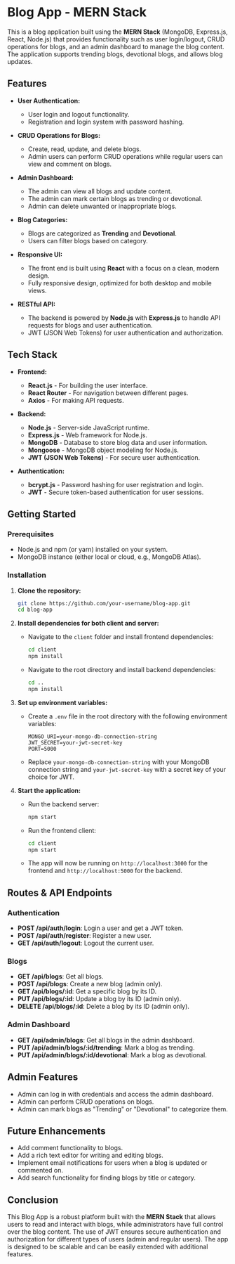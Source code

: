 # Blog App - MERN Stack

This is a blog application built using the **MERN Stack** (MongoDB, Express.js, React, Node.js) that provides functionality such as user login/logout, CRUD operations for blogs, and an admin dashboard to manage the blog content. The application supports trending blogs, devotional blogs, and allows blog updates.

## Features

- **User Authentication:**
  - User login and logout functionality.
  - Registration and login system with password hashing.
  
- **CRUD Operations for Blogs:**
  - Create, read, update, and delete blogs.
  - Admin users can perform CRUD operations while regular users can view and comment on blogs.

- **Admin Dashboard:**
  - The admin can view all blogs and update content.
  - The admin can mark certain blogs as trending or devotional.
  - Admin can delete unwanted or inappropriate blogs.

- **Blog Categories:**
  - Blogs are categorized as **Trending** and **Devotional**.
  - Users can filter blogs based on category.

- **Responsive UI:**
  - The front end is built using **React** with a focus on a clean, modern design.
  - Fully responsive design, optimized for both desktop and mobile views.

- **RESTful API:**
  - The backend is powered by **Node.js** with **Express.js** to handle API requests for blogs and user authentication.
  - JWT (JSON Web Tokens) for user authentication and authorization.

## Tech Stack

- **Frontend:**
  - **React.js** - For building the user interface.
  - **React Router** - For navigation between different pages.
  - **Axios** - For making API requests.

- **Backend:**
  - **Node.js** - Server-side JavaScript runtime.
  - **Express.js** - Web framework for Node.js.
  - **MongoDB** - Database to store blog data and user information.
  - **Mongoose** - MongoDB object modeling for Node.js.
  - **JWT (JSON Web Tokens)** - For secure user authentication.

- **Authentication:**
  - **bcrypt.js** - Password hashing for user registration and login.
  - **JWT** - Secure token-based authentication for user sessions.

## Getting Started

### Prerequisites

- Node.js and npm (or yarn) installed on your system.
- MongoDB instance (either local or cloud, e.g., MongoDB Atlas).

### Installation

1. **Clone the repository:**

   ```bash
   git clone https://github.com/your-username/blog-app.git
   cd blog-app
   ```

2. **Install dependencies for both client and server:**

   - Navigate to the `client` folder and install frontend dependencies:
     ```bash
     cd client
     npm install
     ```
   
   - Navigate to the root directory and install backend dependencies:
     ```bash
     cd ..
     npm install
     ```

3. **Set up environment variables:**

   - Create a `.env` file in the root directory with the following environment variables:
     ```
     MONGO_URI=your-mongo-db-connection-string
     JWT_SECRET=your-jwt-secret-key
     PORT=5000
     ```

   - Replace `your-mongo-db-connection-string` with your MongoDB connection string and `your-jwt-secret-key` with a secret key of your choice for JWT.

4. **Start the application:**

   - Run the backend server:
     ```bash
     npm start
     ```

   - Run the frontend client:
     ```bash
     cd client
     npm start
     ```

   - The app will now be running on `http://localhost:3000` for the frontend and `http://localhost:5000` for the backend.

## Routes & API Endpoints

### Authentication

- **POST /api/auth/login**: Login a user and get a JWT token.
- **POST /api/auth/register**: Register a new user.
- **GET /api/auth/logout**: Logout the current user.

### Blogs

- **GET /api/blogs**: Get all blogs.
- **POST /api/blogs**: Create a new blog (admin only).
- **GET /api/blogs/:id**: Get a specific blog by its ID.
- **PUT /api/blogs/:id**: Update a blog by its ID (admin only).
- **DELETE /api/blogs/:id**: Delete a blog by its ID (admin only).

### Admin Dashboard

- **GET /api/admin/blogs**: Get all blogs in the admin dashboard.
- **PUT /api/admin/blogs/:id/trending**: Mark a blog as trending.
- **PUT /api/admin/blogs/:id/devotional**: Mark a blog as devotional.

## Admin Features

- Admin can log in with credentials and access the admin dashboard.
- Admin can perform CRUD operations on blogs.
- Admin can mark blogs as "Trending" or "Devotional" to categorize them.

## Future Enhancements

- Add comment functionality to blogs.
- Add a rich text editor for writing and editing blogs.
- Implement email notifications for users when a blog is updated or commented on.
- Add search functionality for finding blogs by title or category.

## Conclusion

This Blog App is a robust platform built with the **MERN Stack** that allows users to read and interact with blogs, while administrators have full control over the blog content. The use of JWT ensures secure authentication and authorization for different types of users (admin and regular users). The app is designed to be scalable and can be easily extended with additional features.
